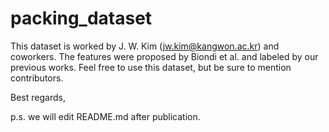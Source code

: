 # packing_dataset
This dataset is worked by J. W. Kim (jw.kim@kangwon.ac.kr) and coworkers. 
The features were proposed by Biondi et al. and labeled by our previous works. 
Feel free to use this dataset, but be sure to mention contributors.

Best regards, 

p.s. we will edit README.md after publication.
